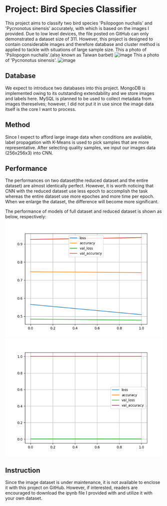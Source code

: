 # Project: Bird Species Classifier
This project aims to classify two bird species 'Psilopogon nuchalis' and 'Pycnonotus sinensis' accurately, with which is based on the images I provided. Due to low level devices, the file posted on GitHub can only demonstrated a dataset size of 311. However, this project is designed to contain considerable images and therefore database and cluster method is applied to tackle with situations of large sample size.
This a photo of 'Psilopogon nuchalis'.(also known as Taiwan barbet)
![image](6B1A0315.JPG)
This a photo of 'Pycnonotus sinensis'.
![image](6B1A2900.JPG)
## Database
We expect to introduce two databases into this project. MongoDB is implemented owing to its outstanding extendability and we store images and labels here. MySQL is planned to be used to collect metadata from images thereselves; however, I did not put it in use since the image data itself is the core I want to process.

## Method
Since I expect to afford large image data when conditions are available, label propagation with K-Means is used to pick samples that are more representative. After selecting quality samples, we input our images data (256x256x3) into CNN.

## Performance
The performances on two dataset(the reduced dataset and the entire dataset) are almost identically perfect. However, it is worth noticing that CNN with the reduced dataset use less epoch to accomplish the task whereas the entire dataset use more epoches and more time per epoch. When we enlarge the dataset, the difference will become more significant.

The performance of models of full dataset and reduced dataset is shown as below, respectively:
![image](model1.png)
![image](model2.png)

## Instruction
Since the image dataset is under maintenance, it is not available to enclose it with this project on GitHub. However, if interested, readers are encouraged to download the ipynb file I provided with and utilize it with your own dataset. 
